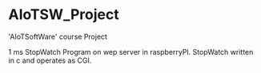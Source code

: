 # AIoTSW_Project
'AIoTSoftWare' course Project

1 ms StopWatch Program on wep server in raspberryPI.
StopWatch written in c and operates as CGI.